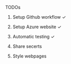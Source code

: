 ﻿TODOs

1. Setup Github workflow  ✓

2. Setup Azure website ✓

3. Automatic testing ✓

4. Share secerts 
 
5. Style webpages

